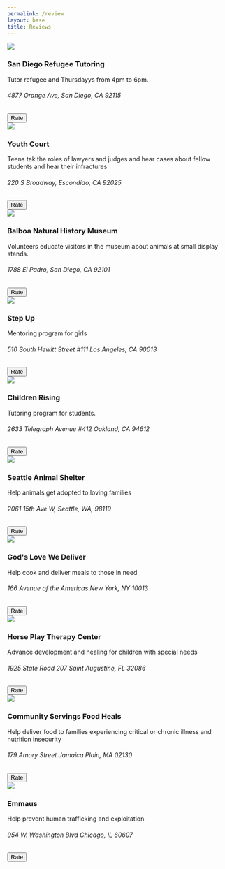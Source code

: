 ```yaml
---
permalink: /review
layout: base
title: Reviews
---
```


<meta charset="UTF-8">
<meta name="viewport" content="width=device-width, initial-scale=1.0">
<title>Review Page</title>
<link rel="stylesheet" href="style.css">

<title>Volunteer Service Cards design with HTML and CSS</title>
<meta charset="utf-8">
<meta name="viewpoint" content="width=device-width, initial-scale=1.0">
<link rel="stylesheet" href="https://cdnjs.cloudflare.com/ajax/libs/font-awesome/6.0.0-beta2/css/all.min.css">

<link rel="stylesheet" href="style.css">
<div class="gallery">
<div class="content">
    <img src="https://github.com/alaraipek/Issues/assets/115954616/b23553cc-80b8-4987-b21d-6bc89a2154cb">
    <h3>San Diego Refugee Tutoring</h3>
    <p>Tutor refugee and Thursdayys from 4pm to 6pm.</p>
    <h6>4877 Orange Ave, San Diego, CA 92115</h6>
    <button class="generate-button" onclick="generateReview(San Diego Refugee Tutoring)">Rate</button>
</div>
<div class="content">
    <img src="https://github.com/alaraipek/Issues/assets/115954616/de6e7289-1bd7-4c7b-93bb-e35c49b7e1e6">
    <h3>Youth Court</h3>
    <p>Teens tak the roles of lawyers and judges and hear cases about fellow students and hear their infractures</p>
    <h6>220 S Broadway, Escondido, CA 92025</h6>
    <button class="generate-button" onclick="generateReview(Youth Court)">Rate</button>
</div>
<div class="content">
    <img src="https://github.com/alaraipek/Issues/assets/115954616/0a83e5f2-4985-4352-9cee-fb6dab356101">
    <h3>Balboa Natural History Museum</h3>
    <p>Volunteers educate visitors in the museum about animals at small display stands.</p>
    <h6>1788 El Padro, San Diego, CA 92101</h6>
    <button class="generate-button" onclick="generateReview(Balboa Natural History Museum)">Rate</button>
</div>
<div class="content">
    <img src="https://github.com/alaraipek/Issues/assets/115954616/9fdabec0-9518-492f-a03f-b514b269a468">
    <h3>Step Up</h3>
    <p>Mentoring program for girls</p>
    <h6>510 South Hewitt Street #111 Los Angeles, CA 90013</h6>
    <button class="generate-button" onclick="generateReview(Step Up)">Rate</button>
</div>
<div class="content">
    <img src="https://github.com/alaraipek/Issues/assets/115954616/5b57ea8e-5a50-490c-82e0-6817d50c8d54">
    <h3>Children Rising</h3>
    <p>Tutoring program for students.</p>
    <h6>2633 Telegraph Avenue #412 Oakland, CA 94612</h6>
    <button class="generate-button" onclick="generateReview(Children Rising)">Rate</button>
</div>
<div class="content">
    <img src="https://github.com/alaraipek/Issues/assets/115954616/59713140-86ce-4939-9b3d-b522ca22fac2">
    <h3>Seattle Animal Shelter</h3>
    <p>Help animals get adopted to loving families</p>
    <h6>2061 15th Ave W, Seattle, WA, 98119</h6>
    <button class="generate-button" onclick="generateReview(Seattle Animal Shelter)">Rate</button>
</div>
<div class="content">
    <img src="https://github.com/alaraipek/Issues/assets/115954616/76f9ee67-edf0-4948-9f5f-ecfd885ebe80">
    <h3>God's Love We Deliver</h3>
    <p>Help cook and deliver meals to those in need</p>
    <h6>166 Avenue of the Americas New York, NY 10013</h6>
    <button class="generate-button" onclick="generateReview(wrong)">Rate</button>
</div>
<div class="content">
    <img src="https://github.com/alaraipek/Issues/assets/115954616/955befc5-fe2c-42a4-9b95-928e92f8b814">
    <h3>Horse Play Therapy Center</h3>
    <p>Advance development and healing for children with special needs</p>
    <h6>1925 State Road 207 Saint Augustine, FL 32086</h6>
    <button class="generate-button" onclick="generateReview(Horse Play Therapy Center)">Rate</button>
</div>
<div class="content">
    <img src="https://github.com/alaraipek/Issues/assets/115954616/44beccbb-a634-4a9d-ad84-da8e6ce91223">
    <h3>Community Servings Food Heals</h3>
    <p>Help deliver food to families experiencing critical or chronic illness and nutrition insecurity</p>
    <h6>179 Amory Street Jamaica Plain, MA 02130</h6>
    <button class="generate-button" onclick="generateReview(Community Servings Food Heals)">Rate</button>
</div>
<div class="content">
    <img src="https://github.com/alaraipek/Issues/assets/115954616/a73321eb-045a-4bc0-a1e9-bb57145cf713">
    <h3>Emmaus</h3>
    <p>Help prevent human trafficking and exploitation.</p>
    <h6>954 W. Washington Blvd Chicago, IL 60607</h6>
    <button class="generate-button" onclick="generateReview(Emmaus)">Rate</button>
</div>

<script>
function generateReview(name) {
    // Construct the URL with the provided name
    const url = `http://127.0.0.1:8085/reviews/${name}`;
    // Fetch reviews for the specified name
    fetch(url)
        .then(response => {
            // Check if the response is successful
            if (!response.ok) {
                throw new Error('Network response was not ok');
            }
            // Parse the JSON response
            return response.json();
        })
        .then(reviews => {
            // Handle the reviews data
            console.log('Reviews:', reviews);
            // You can further process the reviews data here, such as displaying it on the webpage
        })
        .catch(error => {
            // Handle any errors that occurred during the fetch
            console.error('Error fetching reviews:', error.message);
        });
}
